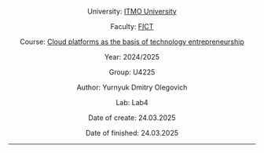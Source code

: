 <div align="center">

University: [ITMO University](https://itmo.ru/ru/) 

Faculty: [FICT](https://fict.itmo.ru)

Course: [Cloud platforms as the basis of technology entrepreneurship](https://itmo-ict-faculty.github.io/cloud-platforms-as-the-basis-of-technology-entrepreneurship/)

Year: 2024/2025

Group: U4225

Author: Yurnyuk Dmitry Olegovich

Lab: Lab4

Date of create: 24.03.2025

Date of finished: 24.03.2025

</div>
  
---
